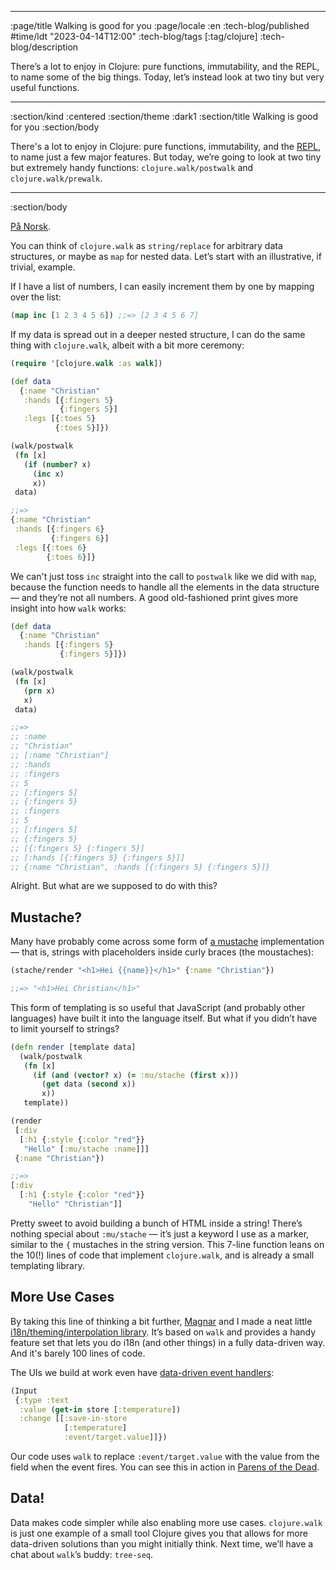 --------------------------------------------------------------------------------
:page/title Walking is good for you
:page/locale :en
:tech-blog/published #time/ldt "2023-04-14T12:00"
:tech-blog/tags [:tag/clojure]
:tech-blog/description

There’s a lot to enjoy in Clojure: pure functions, immutability, and the REPL,
to name some of the big things. Today, let’s instead look at two tiny but very
useful functions.

--------------------------------------------------------------------------------
:section/kind :centered
:section/theme :dark1
:section/title Walking is good for you
:section/body

There's a lot to enjoy in Clojure: pure functions, immutability, and the
[REPL](/repl/), to name just a few major features. But today, we’re going to
look at two tiny but extremely handy functions: `clojure.walk/postwalk` and
`clojure.walk/prewalk`.

--------------------------------------------------------------------------------
:section/body

[På Norsk](https://www.kodemaker.no/blogg/2023-04-14-walk/).

You can think of `clojure.walk` as `string/replace` for arbitrary data
structures, or maybe as `map` for nested data. Let’s start with an illustrative,
if trivial, example.

If I have a list of numbers, I can easily increment them by one by mapping over
the list:

```clj
(map inc [1 2 3 4 5 6]) ;;=> [2 3 4 5 6 7]
```

If my data is spread out in a deeper nested structure, I can do the same thing
with `clojure.walk`, albeit with a bit more ceremony:

```clj
(require '[clojure.walk :as walk])

(def data
  {:name "Christian"
   :hands [{:fingers 5}
           {:fingers 5}]
   :legs [{:toes 5}
          {:toes 5}]})

(walk/postwalk
 (fn [x]
   (if (number? x)
     (inc x)
     x))
 data)

;;=>
{:name "Christian"
 :hands [{:fingers 6}
         {:fingers 6}]
 :legs [{:toes 6}
        {:toes 6}]}
```

We can't just toss `inc` straight into the call to `postwalk` like we did with
`map`, because the function needs to handle all the elements in the data
structure — and they’re not all numbers. A good old-fashioned print gives more
insight into how `walk` works:

```clj
(def data
  {:name "Christian"
   :hands [{:fingers 5}
           {:fingers 5}]})

(walk/postwalk
 (fn [x]
   (prn x)
   x)
 data)

;;=>
;; :name
;; "Christian"
;; [:name "Christian"]
;; :hands
;; :fingers
;; 5
;; [:fingers 5]
;; {:fingers 5}
;; :fingers
;; 5
;; [:fingers 5]
;; {:fingers 5}
;; [{:fingers 5} {:fingers 5}]
;; [:hands [{:fingers 5} {:fingers 5}]]
;; {:name "Christian", :hands [{:fingers 5} {:fingers 5}]}
```

Alright. But what are we supposed to do with this?

## Mustache?

Many have probably come across some form of [a
mustache](http://mustache.github.io/) implementation — that is, strings with
placeholders inside curly braces (the moustaches):

```clj
(stache/render "<h1>Hei {{name}}</h1>" {:name "Christian"})

;;=> "<h1>Hei Christian</h1>"
```

This form of templating is so useful that JavaScript (and probably other
languages) have built it into the language itself. But what if you didn’t have
to limit yourself to strings?

```clj
(defn render [template data]
  (walk/postwalk
   (fn [x]
     (if (and (vector? x) (= :mu/stache (first x)))
       (get data (second x))
       x))
   template))

(render
 [:div
  [:h1 {:style {:color "red"}}
   "Hello" [:mu/stache :name]]]
 {:name "Christian"})

;;=>
[:div
  [:h1 {:style {:color "red"}}
    "Hello" "Christian"]]
```

Pretty sweet to avoid building a bunch of HTML inside a string! There’s nothing
special about `:mu/stache` — it’s just a keyword I use as a marker, similar to
the `{` mustaches in the string version. This 7-line function leans on the 10(!)
lines of code that implement `clojure.walk`, and is already a small templating
library.

## More Use Cases

By taking this line of thinking a bit further, [Magnar](https://magnars.com/)
and I made a neat little [i18n/theming/interpolation
library](https://github.com/cjohansen/m1p). It’s based on `walk` and provides a
handy feature set that lets you do i18n (and other things) in a fully
data-driven way. And it's barely 100 lines of code.

The UIs we build at work even have [data-driven event
handlers](/more-with-less/):

```clj
(Input
 {:type :text
  :value (get-in store [:temperature])
  :change [[:save-in-store
            [:temperature]
            :event/target.value]]})
```

Our code uses `walk` to replace `:event/target.value` with the value from the
field when the event fires. You can see this in action in [Parens of the
Dead](https://parensofthedead.com).

## Data!

Data makes code simpler while also enabling more use cases. `clojure.walk` is
just one example of a small tool Clojure gives you that allows for more
data-driven solutions than you might initially think. Next time, we’ll have a
chat about `walk`’s buddy: `tree-seq`.
